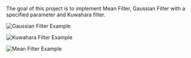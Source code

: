 The goal of this project is to implement Mean Filter, Gaussian Filter with a specified parameter and Kuwahara
filter. 

![Gaussian Filter Example](https://user-images.githubusercontent.com/69806635/152353870-4135c9bc-357f-4154-a39a-a9aad9661b0b.png)

![Kuwahara Filter Example](https://user-images.githubusercontent.com/69806635/152353924-7ef4b8bc-750e-4697-8b7a-5953a5cf199c.png)

![Mean Filter Example](https://user-images.githubusercontent.com/69806635/152354023-6d01d1ac-f456-4fd9-ae44-734c3ffaeb35.png)


